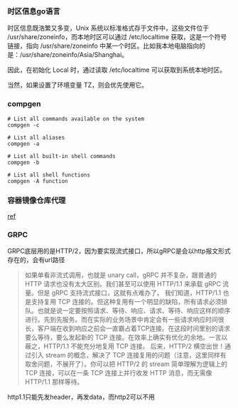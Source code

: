 ### 时区信息go语言

时区信息既浩繁又多变，Unix 系统以标准格式存于文件中，这些文件位于 /usr/share/zoneinfo，而本地时区可以通过 /etc/localtime 获取，这是一个符号链接，指向 /usr/share/zoneinfo 中某一个时区。比如我本地电脑指向的是：/usr/share/zoneinfo/Asia/Shanghai。

因此，在初始化 Local 时，通过读取 /etc/localtime 可以获取到系统本地时区。

当然，如果设置了环境变量 TZ，则会优先使用它。

### compgen

```shell
# List all commands available on the system
compgen -c

# List all aliases
compgen -a

# List all built-in shell commands
compgen -b

# List all shell functions
compgen -A function

```

### 容器镜像仓库代理

[ref](https://mp.weixin.qq.com/s/sYozX9a2Pj4g_gcIXExBDA)

### GRPC

GRPC底层用的是HTTP/2，因为要实现流式接口，所以gRPC是会以http报文形式存在的，会有url路径


>如果单看非流式调用，也就是 unary call，gRPC 并不复杂，跟普通的 HTTP 请求也没有太大区别。我们甚至可以使用 HTTP/1.1 来承载 gRPC 流量。但是 gRPC 支持流式接口，这就有点难办了。
我们知道，HTTP/1.1 也是支持复用 TCP 连接的。但这种复用有一个明显的缺陷，所有请求必须排队。也就是说一定要按照请求、等待、响应、请求、等待、响应这样的顺序进行。先到先服务。而在实际的业务场景中肯定会有一些请求响应时间很长，客户端在收到响应之前会一直霸占着TCP连接。在这段时间里别的请求要么等待，要么发起新的 TCP 连接。在效率上确实有优化的余地。一言以蔽之，HTTP/1.1 不能充分地复用 TCP 连接。
后来，HTTP/2 横空出世！通过引入 stream 的概念，解决了 TCP 连接复用的问题（注意，这里同样有取舍问题，不展开了）。你可以把 HTTP/2 的 stream 简单理解为逻辑上的 TCP 连接，可以在一条 TCP 连接上并行收发 HTTP 消息，而无需像 HTTP/1.1 那样等待。

http1.1只能先发header，再发data，而http2可以不用